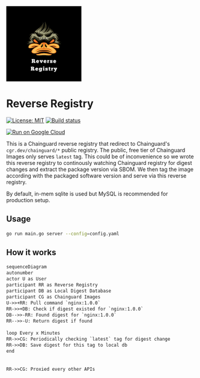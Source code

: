 <img src="assets/logo.png" alt="logo" width="200" height="auto" />

# Reverse Registry

[![License: MIT](https://img.shields.io/badge/License-MIT-yellow.svg)](https://raw.githubusercontent.com/nduyphuong/reverse-registry/dev/LICENSE)
[![Build status](https://github.com/nduyphuong/reverse-registry/workflows/build/badge.svg)](https://github.com/nduyphuong/reverse-registry/actions)


[![Run on Google Cloud](https://deploy.cloud.run/button.svg)](https://deploy.cloud.run)

This is a Chainguard reverse registry that redirect to Chainguard's `cgr.dev/chainguard/*` public registry. The public, free tier of Chainguard Images only serves `latest` tag. This could be of inconvenience so we wrote this reverse registry to continously watching Chainguard registry for digest changes and extract the package version via SBOM. We then tag the image according with the packaged software version and serve via this reverse registry.

By default, in-mem sqlite is used but MySQL is recommended for production setup.
## Usage

```bash
go run main.go server --config=config.yaml
```
## How it works

```mermaid
sequenceDiagram
autonumber
actor U as User
participant RR as Reverse Registry
participant DB as Local Digest Database
participant CG as Chainguard Images
U->>+RR: Pull command `nginx:1.0.0`
RR->>+DB: Check if digest existed for `nginx:1.0.0`
DB-->>-RR: Found digest for `nginx:1.0.0`
RR-->>-U: Return digest if found

loop Every x Minutes
RR->>CG: Periodically checking `latest` tag for digest change
RR->>DB: Save digest for this tag to local db
end


RR->>CG: Proxied every other APIs

```
